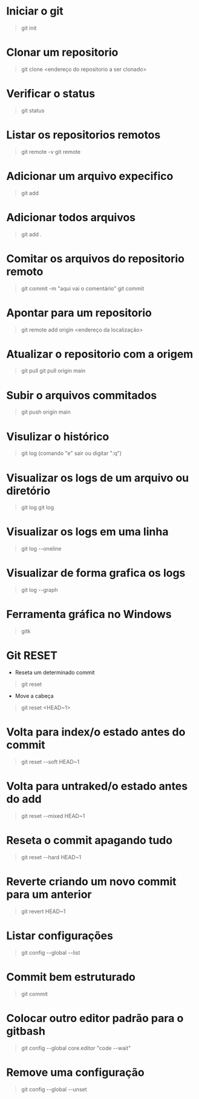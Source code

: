
# Iniciar o git
> git init

# Clonar um repositorio
> git clone <endereço do repositorio a ser clonado>

# Verificar o status
> git status

# Listar os repositorios remotos
> git remote -v
> git remote

# Adicionar um arquivo expecifico
> git add <nome do arquivo>

# Adicionar todos arquivos
> git add .

# Comitar os arquivos do repositorio remoto
> git commit -m "aqui vai o comentário"
> git commit

# Apontar para um repositorio
> git remote add origin <endereço da localização>

# Atualizar o repositorio com a origem
> git pull
> git pull origin main

# Subir o arquivos commitados
> git push origin main

# Visulizar o histórico
> git log (comando "e" sair ou digitar ":q")

# Visualizar os logs de um arquivo ou diretório
> git log <nome de um diretorio>
> git log <nome de um arquivo>

# Visualizar os logs em uma linha
> git log --oneline

# Visualizar de forma grafica os logs 
> git log --graph

# Ferramenta gráfica no Windows
> gitk 

# Git RESET
- Reseta um determinado commit
> git reset <hash>
- Move a cabeça
> git reset <HEAD~1>

# Volta para index/o estado antes do commit
> git reset --soft HEAD~1

# Volta para untraked/o estado antes do add
> git reset --mixed  HEAD~1

# Reseta o commit apagando tudo
> git reset --hard HEAD~1

# Reverte criando um novo commit para um anterior
> git revert HEAD~1

# Listar configurações
> git config --global --list

# Commit bem estruturado
> git commit 

# Colocar outro editor padrão para o gitbash
> git config --global core.editor "code --wait"

# Remove uma configuração
> git config --global --unset <nome>